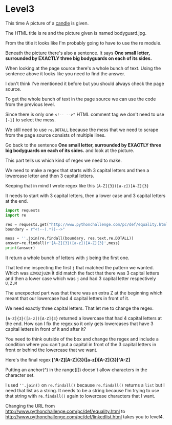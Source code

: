 # Level3 

This time A picture of a [candle](/3/bodyguard.jpg) is given. 


The HTML title is re and the picture given is named bodyguard.jpg. 


From the title it looks like I'm probably going to have to use the re module.


Beneath the picture there's also a sentence. It says **One small letter, surrounded by EXACTLY three big bodyguards on each of its sides.**


When looking at the page source there's a whole bunch of text. 
Using the sentence above it looks like you need to find the answer. 


I don't think I've mentioned it before but you should always check the page source. 


To get the whole bunch of text in the page source we can use the code from the previous level.


Since there is only one `<!-- -->"` HTML comment tag we don't need to use `[-1]` to select the mess. 


We still need to use `re.DOTALL` because the mess that we need to scrape from the page source consists of multiple lines. 


Go back to the sentence **One small letter, surrounded by EXACTLY three big bodyguards on each of its sides.** and look at the picture. 

This part tells us which kind of regex we need to make. 

We need to make a regex that starts with 3 capital letters and then a lowercase letter and then 3 capital letters.

Keeping that in mind I wrote regex like this `[A-Z]{3}([a-z])[A-Z]{3}`

It needs to start with 3 capital letters, then a lower case and 3 capital letters at the end. 


```python
import requests
import re

res = requests.get("http://www.pythonchallenge.com/pc/def/equality.html")
boundary = r"<!--(.*?)-->"

mess = ''.join(re.findall(boundary, res.text,re.DOTALL))
answer=re.findall(r'[A-Z]{3}([a-z])[A-Z]{3}',mess)
print(answer)
```

It return a whole bunch of letters with `j` being the first one. 


That led me inspecting the first `j` that matched the pattern we wanted. Which was `xZWDZjUZM`
It did match the fact that there was 3 capital letters and then a lower case which was `j` and had 3 capital letter respectively `U,Z,M`


The unexpected part was that there was an extra Z at the beginning which meant that our lowercase had 4 capital letters in front of it. 


We need exactly three capital letters. That let me to change the regex. 


`[A-Z]{3}([a-z])[A-Z]{3}` returned a lowercase that had 4 capital letters at the end. How can I fix the regex so it only gets lowercases that have 3 capital letters in front of it and after it? 


You need to think outside of the box and change the regex and include a condition where you can't put a capital in front of the 3 capital letters in front or behind the lowercase that we want. 

Here's the final regex **[^A-Z][A-Z]{3}([a-z])[A-Z]{3}[^A-Z]**


Putting an anchor(^) in the range([]) doesn't allow characters in the character set. 


I used `''.join()` on `re.findall()` because `re.findall()` returns a `list` but I need that list as a string. 
It needs to be a string because I'm trying to use that string with `re.findall()` again to lowercase characters that I want.


Changing the URL from http://www.pythonchallenge.com/pc/def/equality.html to http://www.pythonchallenge.com/pc/def/linkedlist.html takes you to level4.

